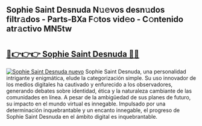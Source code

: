 ## Sophie Saint Desnuda N𝚞𝚎vos desn𝚞dos filtr𝚊dos - Parts-BXa F𝚘tos vid𝚎o - C𝚘ntenido atr𝚊ctivo MN5tw

# <h2><a href="http://mb26ln.tromn.icu/?c=Sophie+Saint+Desnuda">🔗👉👉👉 Sophie Saint Desnuda 🔗🔗</a></h2>

[![Sophie Saint Desnuda nuevo](https://i.imgur.com/pEAQMta.gif)](http://mb26ln.tromn.icu/?c=Sophie+Saint+Desnuda)
Sophie Saint Desnuda, una personalidad intrigante y enigmática, elude la categorización simple. Su uso innovador de los medios digitales ha cautivado y enfurecido a los observadores, generando debates sobre identidad, ética y la naturaleza cambiante de las comunidades en línea. A pesar de la ambigüedad de sus planes de futuro, su impacto en el mundo virtual es innegable. Impulsado por una determinación inquebrantable y un encanto innegable, el progreso de Sophie Saint Desnuda en el ámbito digital es inquebrantable.

